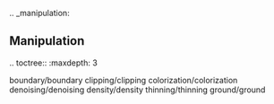 .. _manipulation:

Manipulation
--------------------------------------------------------------------------------

.. toctree::
   :maxdepth: 3

   boundary/boundary
   clipping/clipping
   colorization/colorization
   denoising/denoising
   density/density
   thinning/thinning
   ground/ground
